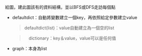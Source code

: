 給圖，建此圖該有的資料結構，並以BFS或DFS走訪每個點

- defaultdict：自動將變數建立一個key，再依照給定參數建立value
  > defaultdict(list)：value自動建立為一個空的list

  >　dictionary：key＆value，value可以是任何值
  
- graph：本身為list

